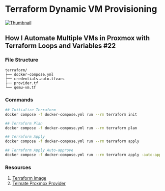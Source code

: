 # Terraform Dynamic VM Provisioning

[![Thumbnail](https://img.youtube.com/vi/WvzppMkebqk/maxresdefault.jpg)](https://www.youtube.com/watch?v=WvzppMkebqk)

## How I Automate Multiple VMs in Proxmox with Terraform Loops and Variables #22

### File Structure

```text
terraform/
├── docker-compose.yml
├── credentials.auto.tfvars
├── provider.tf
└── qemu-vm.tf
```

### Commands

```bash
## Initialize Terraform
docker compose -f docker-compose.yml run --rm terraform init

## Terraform Plan
docker compose -f docker-compose.yml run --rm terraform plan

## Terraform Apply
docker compose -f docker-compose.yml run --rm terraform apply

## Terraform Apply Auto-approve
docker compose -f docker-compose.yml run --rm terraform apply -auto-approve
```

### Resources
1. [Terraform Image](https://hub.docker.com/r/hashicorp/terraform)
2. [Telmate Proxmox Provider](https://registry.terraform.io/providers/Telmate/proxmox/latest)